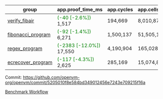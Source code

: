 | group | app.proof_time_ms | app.cycles | app.cells_used | leaf.proof_time_ms | leaf.cycles | leaf.cells_used |
| -- | -- | -- | -- | -- | -- | -- |
| [verify_fibair](https://github.com/openvm-org/openvm/blob/benchmark-results/benchmarks-pr/1162/verify_fibair-5205010f8e584bd349012456e7243e709215f16a.md) |<span style='color: green'>(-40 [-2.6%])</span> 1,517 |  194,669 |  8,010,872 |- | - | - |
| [fibonacci_program](https://github.com/openvm-org/openvm/blob/benchmark-results/benchmarks-pr/1162/fibonacci-5205010f8e584bd349012456e7243e709215f16a.md) |<span style='color: green'>(-92 [-1.4%])</span> 6,271 |  1,500,137 |  51,505,102 |<span style='color: green'>(-88 [-0.6%])</span> 15,701 |  3,169,900 |  128,831,716 |
| [regex_program](https://github.com/openvm-org/openvm/blob/benchmark-results/benchmarks-pr/1162/regex-5205010f8e584bd349012456e7243e709215f16a.md) |<span style='color: green'>(-2383 [-12.0%])</span> 17,550 |  4,190,904 |  165,028,173 |<span style='color: green'>(-39 [-0.1%])</span> 30,900 |  6,524,145 |  291,301,215 |
| [ecrecover_program](https://github.com/openvm-org/openvm/blob/benchmark-results/benchmarks-pr/1162/ecrecover-5205010f8e584bd349012456e7243e709215f16a.md) |<span style='color: green'>(-117 [-4.3%])</span> 2,625 |  285,169 |  15,074,875 |<span style='color: green'>(-1089 [-2.6%])</span> 40,311 |  9,649,063 |  439,952,467 |


Commit: https://github.com/openvm-org/openvm/commit/5205010f8e584bd349012456e7243e709215f16a

[Benchmark Workflow](https://github.com/openvm-org/openvm/actions/runs/12636856092)
